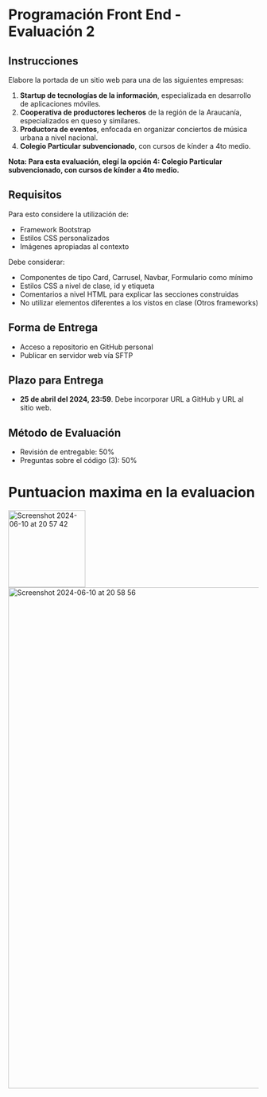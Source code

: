 # Programación Front End - Evaluación 2

## Instrucciones

Elabore la portada de un sitio web para una de las siguientes empresas:

1. **Startup de tecnologías de la información**, especializada en desarrollo de aplicaciones móviles.
2. **Cooperativa de productores lecheros** de la región de la Araucanía, especializados en queso y similares.
3. **Productora de eventos**, enfocada en organizar conciertos de música urbana a nivel nacional.
4. **Colegio Particular subvencionado**, con cursos de kínder a 4to medio.

**Nota: Para esta evaluación, elegí la opción 4: Colegio Particular subvencionado, con cursos de kínder a 4to medio.**

## Requisitos

Para esto considere la utilización de:

- Framework Bootstrap
- Estilos CSS personalizados
- Imágenes apropiadas al contexto

Debe considerar:

- Componentes de tipo Card, Carrusel, Navbar, Formulario como mínimo
- Estilos CSS a nivel de clase, id y etiqueta
- Comentarios a nivel HTML para explicar las secciones construidas
- No utilizar elementos diferentes a los vistos en clase (Otros frameworks)

## Forma de Entrega

- Acceso a repositorio en GitHub personal
- Publicar en servidor web vía SFTP

## Plazo para Entrega

- **25 de abril del 2024, 23:59**. Debe incorporar URL a GitHub y URL al sitio web.

## Método de Evaluación

- Revisión de entregable: 50%
- Preguntas sobre el código (3): 50%

# Puntuacion maxima en la evaluacion
<img width="155" alt="Screenshot 2024-06-10 at 20 57 42" src="https://github.com/SebitaBravo/SchoolBravo/assets/143559840/e7909e4a-0ba5-45a1-99ee-5e3b7512a5f1">
<img width="1008" alt="Screenshot 2024-06-10 at 20 58 56" src="https://github.com/SebitaBravo/SchoolBravo/assets/143559840/bf726563-9917-4e81-9e89-5bdf525d1bfc">

